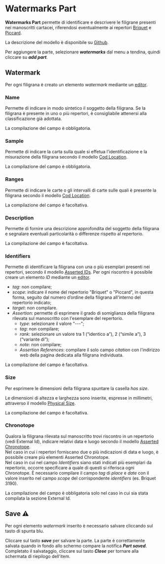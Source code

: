 # Watermarks Part
**Watermarks Part** permette di identificare e descrivere le filigrane presenti nei manoscritti cartacei, riferendosi eventualmente ai repertori [Briquet](https://briquet-online.at/) e [Piccard](https://www.piccard-online.de/start.php).  

La descrizione del modello è disponibile su [Github](https://github.com/vedph/cadmus-codicology#codwatermarkspart).

Per aggiungere la parte, selezionare **_watermarks_** dal menu a tendina, quindi cliccare su **_add part_**.  

## Watermark
Per ogni filigrana è creato un elemento _watermark_ mediante un [editor](Editor_Brick.md).

### Name
Permette di indicare in modo sintetico il soggetto della filigrana. Se la filigrana è presente in uno o più repertori, è consigliabile attenersi alla classificazione già adottata.

La compilazione del campo è obbligatoria.

### Sample
Permette di indicare la carta sulla quale si effetua l'identificazione e la misurazione della filigrana secondo il modello [Cod Location](Cod_Location_Brick.md).

La compilazione del campo è obbligatoria.

### Ranges
Permette di indicare le carte o gli intervalli di carte sulle quali è presente la filigrana secondo il modello [Cod Location](Cod_Location_Brick.md).

La compilazione del campo è facoltativa.

### Description
Permette di fornire una descrizione approfondita del soggetto della filigrana e segnalare eventuali particolarità o differenze rispetto al repertorio.

La compilazione del campo è facoltativa.

### Identifiers
Permette di identificare la filigrana con una o più esemplari presenti nei repertori, secondo il modello [Asserted IDs](Asserted_Ids_Brick.md).
Per ogni riscontro è possibile creare un elemento _ID_ mediante un [editor](Editor_Brick.md).

* _tag_: non compilare;  
* _scope_: indicare il nome del repertorio "Briquet" o "Piccard", in questa forma, seguito dal numero d’ordine della filigrana all'interno del repertorio indicato;  
* _target_: non compilare.
* _Assertion_: permette di esprimere il grado di somiglianza della filigrana rilevata sul manoscritto con l'esemplare del repertorio.
  * _type_: selezionare il valore "---";  
  * _tag_: non compilare;  
  * _rank_: selezionare un valore tra 1 (“identico a”), 2 (“simile a”), 3 (“variante di”);
  * _note_: non compilare;
  * _Assertion References_: compilare il solo campo _citation_ con l'indirizzo web della pagina dedicata alla filigrana individuata.

La compilazione del campo è facoltativa.

### Size
Per esprimere le dimensioni della filigrana spuntare la casella _has size_.

Le dimensioni di altezza e larghezza sono inserite, espresse in millimetri, attraverso il modello [Physical Size](Physical_Size_Brick.md).

La compilazione del campo è facoltativa.

### Chronotope 
Qualora la filigrana rilevata sul manoscritto trovi riscontro in un repertorio (vedi External Id), indicare relativi data e luogo secondo il modello [Asserted Chronotope](Asserted_Chronotope_Brick.md).  
Nel caso in cui i repertori forniscano due o più indicazioni di data e luogo, è possibile creare più elementi Asserted Chronotope.  
Nel caso in cui nel campo _Identifiers_ siano stati indicati più esemplari da repertorio, occorre specificare a quale di questi si riferisca ogni Chronotope. È necessario compilare il campo _tag_ di _place_ e _date_ con il valore inserito nel campo _scope_ del corrispondente _identifiers_ (es. Briquet 3190).  

La compilazione del campo è obbligatoria solo nel caso in cui sia stata compilata la sezione External Id.

## Save ⚠️ 

Per ogni elemento _watermark_ inserito è necessario salvare cliccando sul tasto di spunta blu.

Cliccare sul tasto **_save_** per salvare la parte.
La parte è correttamente salvata quando in fondo allo schermo compare la notifica **_Part saved_**.  
Completato il salvataggio, cliccare sul tasto **_Close_** per tornare alla schermata di riepilogo dell'item.
